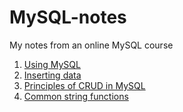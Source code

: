 # MySQL-notes
My notes from an online MySQL course

1. [Using MySQL](Using_MySQL.markdown)
2. [Inserting data](Inserting_Data.markdown)
3. [Principles of CRUD in MySQL](CRUD.markdown)
4. [Common string functions](String_Functions.markdown)
